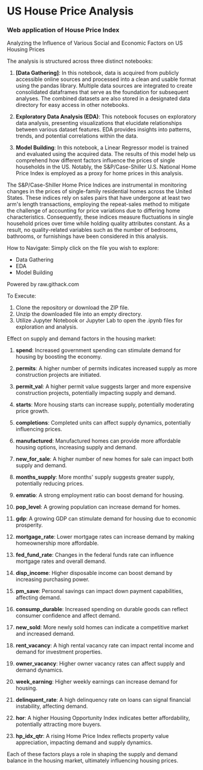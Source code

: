 # US House Price Analysis

### Web application of House Price Index

Analyzing the Influence of Various Social and Economic Factors on US Housing Prices

The analysis is structured across three distinct notebooks:

1. **[Data Gathering]**: In this notebook, data is acquired from publicly accessible online sources and processed into a clean and usable format using the pandas library. Multiple data sources are integrated to create consolidated dataframes that serve as the foundation for subsequent analyses. The combined datasets are also stored in a designated data directory for easy access in other notebooks.

2. **Exploratory Data Analysis (EDA)**: This notebook focuses on exploratory data analysis, presenting visualizations that elucidate relationships between various dataset features. EDA provides insights into patterns, trends, and potential correlations within the data.

3. **Model Building**: In this notebook, a Linear Regressor model is trained and evaluated using the acquired data. The results of this model help us comprehend how different factors influence the prices of single households in the US. Notably, the S&P/Case-Shiller U.S. National Home Price Index is employed as a proxy for home prices in this analysis.

The S&P/Case-Shiller Home Price Indices are instrumental in monitoring changes in the prices of single-family residential homes across the United States. These indices rely on sales pairs that have undergone at least two arm's length transactions, employing the repeat-sales method to mitigate the challenge of accounting for price variations due to differing home characteristics. Consequently, these indices measure fluctuations in single household prices over time while holding quality attributes constant. As a result, no quality-related variables such as the number of bedrooms, bathrooms, or furnishings have been considered in this analysis.

How to Navigate:
Simply click on the file you wish to explore:
- Data Gathering
- EDA
- Model Building

Powered by raw.githack.com

To Execute:
1. Clone the repository or download the ZIP file.
2. Unzip the downloaded file into an empty directory.
3. Utilize Jupyter Notebook or Jupyter Lab to open the .ipynb files for exploration and analysis.


Effect on supply and demand factors in the housing market:

1. **spend**: Increased government spending can stimulate demand for housing by boosting the economy.

2. **permits**: A higher number of permits indicates increased supply as more construction projects are initiated.

3. **permit_val**: A higher permit value suggests larger and more expensive construction projects, potentially impacting supply and demand.

4. **starts**: More housing starts can increase supply, potentially moderating price growth.

5. **completions**: Completed units can affect supply dynamics, potentially influencing prices.

6. **manufactured**: Manufactured homes can provide more affordable housing options, increasing supply and demand.

7. **new_for_sale**: A higher number of new homes for sale can impact both supply and demand.

8. **months_supply**: More months' supply suggests greater supply, potentially reducing prices.

9. **emratio**: A strong employment ratio can boost demand for housing.

10. **pop_level**: A growing population can increase demand for homes.

11. **gdp**: A growing GDP can stimulate demand for housing due to economic prosperity.

12. **mortgage_rate**: Lower mortgage rates can increase demand by making homeownership more affordable.

13. **fed_fund_rate**: Changes in the federal funds rate can influence mortgage rates and overall demand.

14. **disp_income**: Higher disposable income can boost demand by increasing purchasing power.

15. **pm_save**: Personal savings can impact down payment capabilities, affecting demand.

16. **consump_durable**: Increased spending on durable goods can reflect consumer confidence and affect demand.

17. **new_sold**: More newly sold homes can indicate a competitive market and increased demand.

18. **rent_vacancy**: A high rental vacancy rate can impact rental income and demand for investment properties.

19. **owner_vacancy**: Higher owner vacancy rates can affect supply and demand dynamics.

20. **week_earning**: Higher weekly earnings can increase demand for housing.

21. **delinquent_rate**: A high delinquency rate on loans can signal financial instability, affecting demand.

22. **hor**: A higher Housing Opportunity Index indicates better affordability, potentially attracting more buyers.

23. **hp_idx_qtr**: A rising Home Price Index reflects property value appreciation, impacting demand and supply dynamics.

Each of these factors plays a role in shaping the supply and demand balance in the housing market, ultimately influencing housing prices.